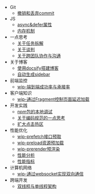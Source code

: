- Git
  - [撤销和丢弃commit](/docs/Git/撤销和丢弃commit.md)
- JS
  - [async&defer属性](/docs/JS/async&defer属性.md)
  - [内存机制](/docs/JS/内存机制.md)
- 一点思考
  - [关于任务拆解](/docs/一点思考/关于任务拆解.md)
  - [关于谈判](/docs/一点思考/关于谈判.md)
  - [关于跨团队协作与沟通](/docs/一点思考/关于跨团队协作与沟通.md)
- 关于博客
  - [使用docsify搭建博客](/docs/关于博客/使用docsify搭建博客.md)
  - [自动生成sidebar](/docs/关于博客/自动生成sidebar.md)
- 前端监控
  - [wip-端到端成功率与承接率](/docs/前端监控/wip-端到端成功率与承接率.md)
- 客户端知识
  - [wip-通过Fragment控制页面延迟加载](/docs/客户端知识/wip-通过Fragment控制页面延迟加载.md)
- 开发实践
  - [npm包的本地调试](/docs/开发实践/npm包的本地调试.md)
  - [关于编码规范的一点思考](/docs/开发实践/关于编码规范的一点思考.md)
  - [扩大点击热区](/docs/开发实践/扩大点击热区.md)
- 性能优化
  - [wip-prefetch接口预取](/docs/性能优化/wip-prefetch接口预取.md)
  - [wip-preload资源预加载](/docs/性能优化/wip-preload资源预加载.md)
  - [wip-prerender预渲染](/docs/性能优化/wip-prerender预渲染.md)
  - [性能分析](/docs/性能优化/性能分析.md)
  - [性能指标](/docs/性能优化/性能指标.md)
- 计算机网络
  - [wip-通过websocket实现双向通信](/docs/计算机网络/wip-通过websocket实现双向通信.md)
- 跨端开发
  - [双线程与单线程架构](/docs/跨端开发/双线程与单线程架构.md)